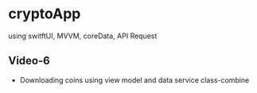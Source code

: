# cryptoApp
using switftUI, MVVM, coreData, API Request
## Video-6
- Downloading coins using view model and data service class-combine
